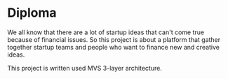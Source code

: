 # Diploma
We all know that there are a lot of startup ideas that can't come true because of financial  issues. So this project is about a platform that gather together startup teams and people who want to finance new and creative ideas. 

This project is written used MVS 3-layer architecture.
